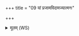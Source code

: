 +++
title = "09 यां प्रजामविदामज्यात्मनः"

+++
<details><summary>मूलम् (WS)</summary>

यां प्रजामविदामज्यात्मनः परि निर्मिताम् ।  
आयुष्मतीं तनुकृतां तामग्ने जरसे नय ॥ ९ ॥
</details>